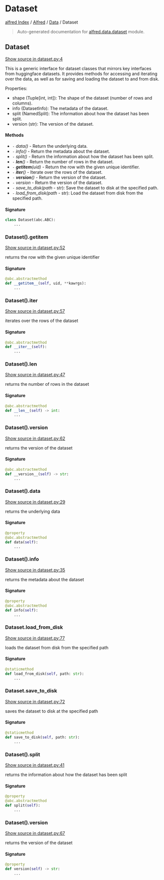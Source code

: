 # Dataset

[alfred Index](../../README.md#alfred-index) /
[Alfred](../index.md#alfred) /
[Data](./index.md#data) /
Dataset

> Auto-generated documentation for [alfred.data.dataset](https://github.com/BatsResearch/alfred/blob/main/alfred/data/dataset.py) module.

## Dataset

[Show source in dataset.py:4](https://github.com/BatsResearch/alfred/blob/main/alfred/data/dataset.py#L4)

This is a generic interface for dataset classes that mirrors key interfaces from huggingface datasets. It provides methods for accessing and iterating over the data, as well as for saving and loading the dataset to and from disk.

Properties:

- shape (Tuple[int, int]): The shape of the dataset (number of rows and columns).
- info (DatasetInfo): The metadata of the dataset.
- split (NamedSplit): The information about how the dataset has been split.
- version (str): The version of the dataset.

#### Methods

- `-` *data()* - Return the underlying data.
- `-` *info()* - Return the metadata about the dataset.
- `-` *split()* - Return the information about how the dataset has been split.
- `-` *__len__()* - Return the number of rows in the dataset.
- `-` *__getitem__(uid)* - Return the row with the given unique identifier.
- `-` *__iter__()* - Iterate over the rows of the dataset.
- `-` *__version__()* - Return the version of the dataset.
- `-` *version* - Return the version of the dataset.
- `-` *save_to_disk(path* - str): Save the dataset to disk at the specified path.
- `-` *load_from_disk(path* - str): Load the dataset from disk from the specified path.

#### Signature

```python
class Dataset(abc.ABC):
    ...
```

### Dataset().__getitem__

[Show source in dataset.py:52](https://github.com/BatsResearch/alfred/blob/main/alfred/data/dataset.py#L52)

returns the row with the given unique identifier

#### Signature

```python
@abc.abstractmethod
def __getitem__(self, uid, **kawrgs):
    ...
```

### Dataset().__iter__

[Show source in dataset.py:57](https://github.com/BatsResearch/alfred/blob/main/alfred/data/dataset.py#L57)

iterates over the rows of the dataset

#### Signature

```python
@abc.abstractmethod
def __iter__(self):
    ...
```

### Dataset().__len__

[Show source in dataset.py:47](https://github.com/BatsResearch/alfred/blob/main/alfred/data/dataset.py#L47)

returns the number of rows in the dataset

#### Signature

```python
@abc.abstractmethod
def __len__(self) -> int:
    ...
```

### Dataset().__version__

[Show source in dataset.py:62](https://github.com/BatsResearch/alfred/blob/main/alfred/data/dataset.py#L62)

returns the version of the dataset

#### Signature

```python
@abc.abstractmethod
def __version__(self) -> str:
    ...
```

### Dataset().data

[Show source in dataset.py:29](https://github.com/BatsResearch/alfred/blob/main/alfred/data/dataset.py#L29)

returns the underlying data

#### Signature

```python
@property
@abc.abstractmethod
def data(self):
    ...
```

### Dataset().info

[Show source in dataset.py:35](https://github.com/BatsResearch/alfred/blob/main/alfred/data/dataset.py#L35)

returns the metadata about the dataset

#### Signature

```python
@property
@abc.abstractmethod
def info(self):
    ...
```

### Dataset.load_from_disk

[Show source in dataset.py:77](https://github.com/BatsResearch/alfred/blob/main/alfred/data/dataset.py#L77)

loads the dataset from disk from the specified path

#### Signature

```python
@staticmethod
def load_from_disk(self, path: str):
    ...
```

### Dataset.save_to_disk

[Show source in dataset.py:72](https://github.com/BatsResearch/alfred/blob/main/alfred/data/dataset.py#L72)

saves the dataset to disk at the specified path

#### Signature

```python
@staticmethod
def save_to_disk(self, path: str):
    ...
```

### Dataset().split

[Show source in dataset.py:41](https://github.com/BatsResearch/alfred/blob/main/alfred/data/dataset.py#L41)

returns the information about how the dataset has been split

#### Signature

```python
@property
@abc.abstractmethod
def split(self):
    ...
```

### Dataset().version

[Show source in dataset.py:67](https://github.com/BatsResearch/alfred/blob/main/alfred/data/dataset.py#L67)

returns the version of the dataset

#### Signature

```python
@property
def version(self) -> str:
    ...
```



